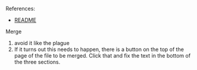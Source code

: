 References:
- [README](README.md)

Merge
1. avoid it like the plague
2. If it turns out this needs to happen, there is a button on the top of the page of the file to be merged. Click that and fix the text in the bottom of the three sections.
